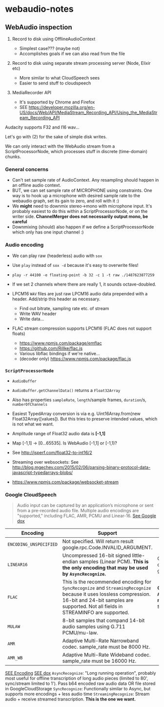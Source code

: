 # webaudio-notes

## WebAudio inspection

1. Record to disk using OfflineAudioContext
    - Simplest case??? (maybe not)
    - Accomplishes goals if we can also read from the file

2. Record to disk using separate stream processing server (Node, Elixir etc)
    - More similar to what CloudSpeech sees
    - Easier to send stuff to cloudspeech
    
3. MediaRecorder API
    - It's supported by Chrome and Firefox
    - SEE https://developer.mozilla.org/en-US/docs/Web/API/MediaStream_Recording_API/Using_the_MediaStream_Recording_API

Audacity supports F32 and I16 wav...

Let's go with (2) for the sake of simple disk writes.

We can only interact with the WebAudio stream from a ScriptProcessorNode, which processes stuff in discrete (time-domain) chunks.

### General concerns

- Can't set sample rate of AudioContext. Any resampling should happen in an offline audio context.
- BUT, we can set sample rate of MICROPHONE using constraints. One way is to hook up a microphone with desired sample rate to the webaudio graph, set its gain to zero, and roll with it :)
- We **might** need to downmix stereo->mono with microphone input. It's probably easiest to do this within a ScriptProcessorNode, or on the writer side. **ChannelMerger does not necessarily output mono, be careful**
- Downmixing (should) also happen if we define a ScriptProcessorNode which only has one input channel :)

### Audio encoding

- We can play raw (headerless) audio with `sox`
- Use `play` instead of `sox -d` because it's easy to overwrite files!
- `play -r 44100 -e floating-point -b 32 -c 1 -t raw ./1487623877259`
- If we set 2 channels where there are really 1, it sounds octave-doubled.

- LPCM16 `WAV` files are just raw LPCM16 audio data prepended with a header. Add/strip this header as necessary.
    - Find out bitrate, sampling rate etc. of stream
    - Write WAV header
    - Write data...

- FLAC stream compression supports LPCM16 (FLAC does not support floats)
    - https://www.npmjs.com/package/emflac
    - https://github.com/Rillke/flac.js
    - Various libflac bindings if we're native...
    - (decoder only) https://www.npmjs.com/package/flac.js

### `ScriptProcessorNode`
- `AudioBuffer`
- `AudioBuffer.getChannelData()` returns a `Float32Array`
- Also has properties `sampleRate`, `length`/sample frames, `duration`/s, `numberOfChannels`

- Easiest TypedArray conversion is via e.g. Uint16Array.from(new Float32Array([values]). But this tries to preserve intended values, which is not what we want.
- Amplitude range of Float32 audio data is **[-1,1]**
- Map [-1,1] -> [0...65535]. Is WebAudio [-1,1] or [-1,1)?
- See http://jsperf.com/float32-to-int16/2

- Streaming over websockets: See http://blog.mgechev.com/2015/02/06/parsing-binary-protocol-data-javascript-typedarrays-blobs/
- https://www.npmjs.com/package/websocket-stream

    
### Google CloudSpeech
> Audio input can be captured by an application’s microphone or sent from a pre-recorded audio file. Multiple audio encodings are "supported," including FLAC, AMR, PCMU and Linear-16.
[See Google dox](https://cloud.google.com/speech/reference/rpc/google.cloud.speech.v1beta1#google.cloud.speech.v1beta1.RecognitionConfig.AudioEncoding)

| Encoding | Support | Notes |
| --- | --- | --- |
| `ENCODING_UNSPECIFIED` | Not specified. Will return result google.rpc.Code.INVALID_ARGUMENT. |
| `LINEAR16` | Uncompressed 16-bit signed little-endian samples (Linear PCM). **This is the only encoding that may be used by `AsyncRecognize`.** | Can it be compressed by e.g. gzip? |
| `FLAC` | This is the recommended encoding for `SyncRecognize` and `StreamingRecognize` because it uses lossless compression. 16-bit and 24-bit samples are supported. Not all fields in STREAMINFO are supported. | **Clearly `AsyncRecognize` is not `StreamingRecognize`!** |
| `MULAW` | 8-bit samples that compand 14-bit audio samples using G.711 PCMU/mu-law. |  |
| `AMR` | Adaptive Multi-Rate Narrowband codec. sample_rate must be 8000 Hz. |  |
| `AMR_WB` | 	Adaptive Multi-Rate Wideband codec. sample_rate must be 16000 Hz. |  |

[SEE Encoding](https://cloud.google.com/speech/docs/encoding)
[SEE dox](https://cloud.google.com/speech/docs/)
`AsyncRecognize`: "Long running operation", probably most useful for offline transcription of long audio pieces (limited to 80', sync/stream limited to 1'). Pass b64 encoded raw audio data OR file stored in GoogleCloudStorage
`SyncRecognize`: Functionally similar to Async, but supports more encodings + less audio time
`StreamingRecognize`: Stream audio + receive streamed transcription. **This is the one we want.**
